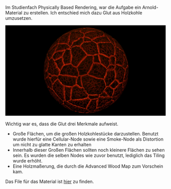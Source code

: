 Im Studienfach Physically Based Rendering, war die Aufgabe ein Arnold-Material zu erstellen.
Ich entschied mich dazu Glut aus Holzkohle umzusetzen.

![img](pbr.jpg)

Wichtig war es, dass die Glut drei Merkmale aufweist.
- Große Flächen, um die großen Holzkohlestücke darzustellen. Benutzt wurde hierfür eine Cellular-Node sowie eine Smoke-Node als Distortion um nicht zu glatte Kanten zu erhalten
- Innerhalb dieser Großen Flächen sollten noch kleinere Flächen zu sehen sein. Es wurden die selben Nodes wie zuvor benutzt, lediglich das Tiling wurde erhöht.
- Eine Holzmaßerung, die durch die Advanced Wood Map zum Vorschein kam.

Das File für das Material ist [hier](pbr.max) zu finden.
